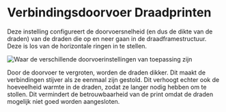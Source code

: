 Verbindingsdoorvoer Draadprinten
====
Deze instelling configureert de doorvoersnelheid (en dus de dikte van de draden) van de draden die op en neer gaan in de draadframestructuur. Deze is los van de horizontale ringen in te stellen.

![Waar de verschillende doorvoerinstellingen van toepassing zijn](../../../articles/images/wireframe_flow.svg)

Door de doorvoer te vergroten, worden de draden dikker. Dit maakt de verbindingen stijver als ze eenmaal zijn gestold. Dit verhoogt echter ook de hoeveelheid warmte in de draden, zodat ze langer nodig hebben om te stollen. Dit vermindert de betrouwbaarheid van de print omdat de draden mogelijk niet goed worden aangesloten.